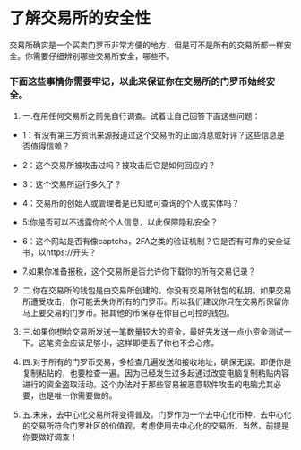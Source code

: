 # 了解交易所的安全性

交易所确实是一个买卖门罗币非常方便的地方，但是可不是所有的交易所都一样安全。你需要仔细辨别哪些交易所安全，哪些不。

### 下面这些事情你需要牢记，以此来保证你在交易所的门罗币始终安全。

1. 一.在用任何交易所之前先自行调查。试着让自己回答下面这些问题：

- 1：有没有第三方资讯来源报道过这个交易所的正面消息或好评？这些信息是否值得信赖？

- 2：这个交易所被攻击过吗？被攻击后它是如何回应的？

- 3：这个交易所运行多久了？

- 4：交易所的创始人或管理者是已知或可查询的个人或实体吗？

- 5:你是否可以不透露你的个人信息，以此保障隐私安全？

- 6：这个网站是否有像captcha，2FA之类的验证机制？它是否有可靠的安全证书，以https://开头？

- 7.如果你准备报税，这个交易所是否允许你下载你的所有交易记录？

2. 二.你在交易所的钱包是由交易所创建的。你没有交易所钱包的私钥。如果交易所遭受攻击，你可能丢失你所有的门罗币。所以我们建议你只在交易所保留你马上要交易的门罗币。把其他的币保存在你自己可控的钱包。

3. 三.如果你想给交易所发送一笔数量较大的资金，最好先发送一点小资金测试一下。这笔资金应该足够小，这样即便丢了你也不会心疼。


4. 四.对于所有的门罗币交易，多检查几遍发送和接收地址，确保无误。即便你是复制粘贴的，也要检查一遍。因为已经发生过多起通过改变电脑复制粘贴内容进行的资金盗取活动。这个办法对于那些容易被恶意软件攻击的电脑尤其必要，也是唯一你需要做的。

5. 五.未来，去中心化交易所将变得普及。门罗作为一个去中心化币种，去中心化的交易所符合门罗社区的价值观。考虑使用去中心化的交易所，当然，前提是你要做好调查！


